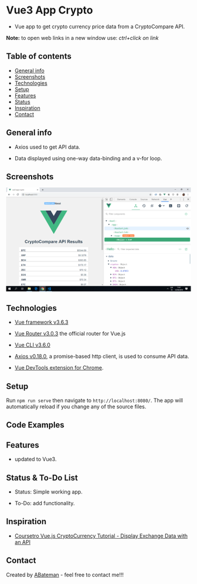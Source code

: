 # Vue3 App Crypto

* Vue app to get crypto currency price data from a CryptoCompare API.

**Note:** to open web links in a new window use: _ctrl+click on link_

## Table of contents

* [General info](#general-info)
* [Screenshots](#screenshots)
* [Technologies](#technologies)
* [Setup](#setup)
* [Features](#features)
* [Status](#status)
* [Inspiration](#inspiration)
* [Contact](#contact)

## General info

* Axios used to get API data.

* Data displayed using one-way data-binding and a v-for loop.

## Screenshots

![Example screenshot](./img/api-cryptos.png)

## Technologies

* [Vue framework v3.6.3](https://vuejs.org/)

* [Vue Router v3.0.3](https://router.vuejs.org/) the official router for Vue.js

* [Vue CLI v3.6.0](https://cli.vuejs.org/)

* [Axios v0.18.0](https://github.com/axios/axios), a promise-based http client, is used to consume API data.

* [Vue DevTools extension for Chrome](https://chrome.google.com/webstore/detail/vuejs-devtools/nhdogjmejiglipccpnnnanhbledajbpd).

## Setup

Run `npm run serve` then navigate to `http://localhost:8080/`. The app will automatically reload if you change any of the source files.

## Code Examples

## Features

* updated to Vue3.

## Status & To-Do List

* Status: Simple working app.

* To-Do: add functionality.

## Inspiration

* [Coursetro Vue.js CryptoCurrency Tutorial - Display Exchange Data with an API](https://www.youtube.com/watch?v=S0Zznlv1qnI)

## Contact

Created by [ABateman](https://www.andrewbateman.org) - feel free to contact me!!!
